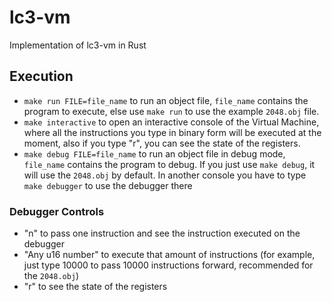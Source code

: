 # lc3-vm
Implementation of lc3-vm in Rust

## Execution
- `make run FILE=file_name` to run an object file, `file_name` contains the program to execute, else use `make run` to use the example `2048.obj` file.
- `make interactive` to open an interactive console of the Virtual Machine, where all the instructions you type in binary form will be executed at the moment, also if you type "r", you can see the state of the registers.
- `make debug FILE=file_name` to run an object file in debug mode, `file_name` contains the program to debug. If you just use `make debug`, it will use the `2048.obj` by default. In another console you have to type `make debugger` to use the debugger there

### Debugger Controls
- "n" to pass one instruction and see the instruction executed on the debugger
- "Any u16 number" to execute that amount of instructions (for example, just type 10000 to pass 10000 instructions forward, recommended for the `2048.obj`)
- "r" to see the state of the registers
